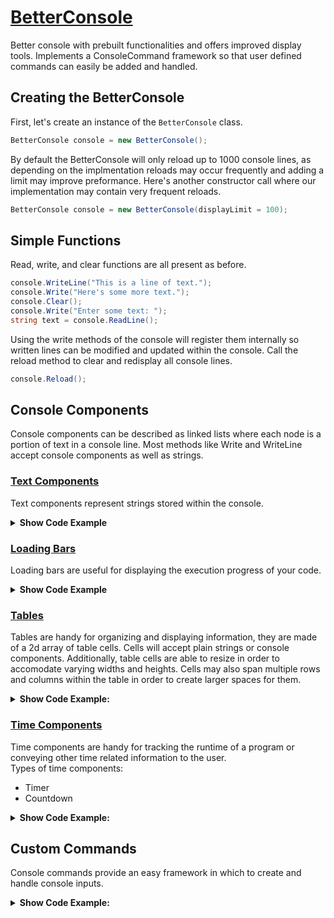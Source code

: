 # <u>BetterConsole</u>

Better console with prebuilt functionalities and offers improved display tools. Implements a ConsoleCommand framework so that user defined commands can easily be added and handled.


## Creating the BetterConsole

First, let's create an instance of the `BetterConsole` class. 

```csharp
BetterConsole console = new BetterConsole();
```

By default the BetterConsole will only reload up to 1000 console lines, as depending on the implmentation reloads may occur frequently and adding a limit may improve preformance. Here's another constructor call where our implementation may contain very frequent reloads.

```csharp
BetterConsole console = new BetterConsole(displayLimit = 100);
```


## Simple Functions

Read, write, and clear functions are all present as before.

```csharp
console.WriteLine("This is a line of text.");
console.Write("Here's some more text.");
console.Clear();
console.Write("Enter some text: ");
string text = console.ReadLine();
```

Using the write methods of the console will register them internally so written lines can be modified and updated within the console.
Call the reload method to clear and redisplay all console lines.

```csharp
console.Reload();
```


## Console Components

Console components can be described as linked lists where each node is a portion of text in a console line.
Most methods like Write and WriteLine accept console components as well as strings.


### <u>Text Components</u>

Text components represent strings stored within the console. 

<details>
    <summary>
        <b>Show Code Example</b>
    </summary>
<br/>

Let's write a text component in the color green.

```csharp
TextComponent text = new TextComponent("This will appear green!");
text.SetColor(ConsoleColor.Green);
console.WriteLine(text);
```

Alternatively, for plain text the regular Console methods are implemented to make usage easier.

```csharp
console.WriteLine("This will also appear green!", ConsoleColor.Green);
```

</details>


### <u>Loading Bars</u>
Loading bars are useful for displaying the execution progress of your code. 

<details>
    <summary>
        <b>Show Code Example</b>
    </summary>
<br/>

1. Let's display the current progress of our program. Firstly, whilst completely optional, I am going to define different style options below.
    
```csharp
LoadingBarStyle style = new LoadingBarStyle("-", "~", "<", ">");
```

2. We will now create our loading bar with the our new style options and a defined length. We will also write the loading bar to the console.

```csharp
LoadingBar loadingBar = new LoadingBar(style, 10);
console.WriteLine("Execution process: ");
console.Write(loadingBar);
```

3. Great, now all we need to do is provide our loading bar with its the current program progress. Note that input values to the SetPercentage method are automatically bounded between 0 and 1.

```csharp
for (int i = 0; i <= n; i++) {
    //Do stuff.
    loadingBar.SetPercentage(i*(1f/n));
}
```

</details>


### <u>Tables</u>

Tables are handy for organizing and displaying information, they are made of a 2d array of table cells. Cells will accept plain strings or console components. Additionally, table cells are able to resize in order to accomodate varying widths and heights. Cells may also span multiple rows and columns within the table in order to create larger spaces for them.

<details>
    <summary>
        <b>Show Code Example:</b>
    </summary>
<br/>
    
Let's say two friends want to track how many animals they each saw throughout the day, let's help them display this important information in a table.
1. Create a 3x3 table and label the outer cells.

```csharp
Table table = new Table(3,3);

table.SetCell(new Cell("Tom"),0,1);
table.SetCell(new Cell("John"),0,2);

table.SetCell(new Cell("Dogs"),1,0);
table.SetCell(new Cell("Cats"),2,0);
```

2. Fill the inner cells with their data and have the console write the table.

```csharp
table.SetCell(new Cell("10"),1,1);
table.SetCell(new Cell("2"),1,2);
table.SetCell(new Cell("6"),2,1);
table.SetCell(new Cell("9"),2,2);

console.Write(table);
```

3. Let's now add a new row of data. Resize the table, add the information to the new row, and reload the console.

```csharp
table.Resize(4,3);

table.SetCell(new Cell("Cool\nBird"),3,0);
table.SetCell(new Cell("1"),3,1);
table.SetCell(new Cell("0"),3,2);

console.Reload();
```

4. Observe your beautifully displayed table.

```
 ____ ___ ____
|    |Tom|John|
|----|---|----|
|Dogs| 10|  2 |
|----|---|----|
|Cats| 6 |  9 |
|----|---|----|
|Cool| 1 |  0 |
|Bird|   |    |
|____|___|____|
```

</details>


### <u>Time Components</u>

Time components are handy for tracking the runtime of a program or conveying other time related information to the user.
<br/>
Types of time components:
- Timer
- Countdown

<details>
    <summary>
        <b>Show Code Example:</b>
    </summary>
<br/>

1. Create timer and write it to the console.

```csharp
Timer timer = new Timer();

console.WriteLine("This timer has been running for: ");
console.Write(timer);
```

2. Start the timer to begin timed updates.

```csharp
timer.Start();
```

3. Stop the timer when ready.

```csharp
timer.Stop();
```

</details>


## Custom Commands

Console commands provide an easy framework in which to create and handle console inputs.

<details>
    <summary>
        <b>Show Code Example:</b>
    </summary>
<br/>

1. Create a new class `PingCommand` and extend `ConsoleCommand`. Make sure to override the Execute method with a simple implementation.

```csharp
public class PingCommand : ConsoleCommand
{
    public PingCommand() : base("ping", new string[]{"p"}, "Pings the console for a response.") { }

    public override void Execute(string[] signature)
    {
        BetterConsole.Instance.WriteLine("pong");
    }
}
```

2. Now all we need to do is register an instance of our new command within the BetterConsole. The `BeginCommandHandling` method creates a new thread to handle incoming user inputs so new content can still be output to the console.

```csharp
console.AddCommand(new PingCommand()):
console.BeginCommandHandling();
```

</details>